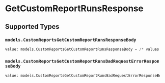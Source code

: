 # GetCustomReportRunsResponse


## Supported Types

### `models.CustomReportsGetCustomReportRunsResponseBody`

```python
value: models.CustomReportsGetCustomReportRunsResponseBody = /* values here */
```

### `models.CustomReportsGetCustomReportRunsBadRequestErrorResponseBody`

```python
value: models.CustomReportsGetCustomReportRunsBadRequestErrorResponseBody = /* values here */
```

